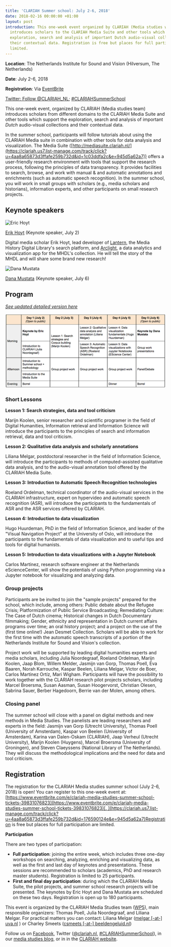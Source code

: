 ```yaml
---
title: 'CLARIAH Summer school: July 2-6, 2018'
date: 2018-02-16 00:00:00 +01:00
layout: post
introduction: This one-week event organized by CLARIAH (Media studies work package)
  introduces scholars to the CLARIAH Media Suite and other tools which support the
  exploration, search and analysis of important Dutch audio-visual collections and
  their contextual data. Registration is free but places for full participation are
  limited.
---
```


**Location**: The Netherlands Institute for Sound and Vision (Hilversum, The Netherlands)

**Date**: July 2-6, 2018

**Registration**: Via [EventBrite](https://www.eventbrite.com/e/clariah-media-studies-summer-school-tickets-39831076823)

[Twitter: Follow @CLARIAH_NL](https://twitter.com/CLARIAH_NL?ref_src=twsrc%5Etfw); [#CLARIAHSummerSchool](https://twitter.com/hashtag/CLARIAHSummerSchool?src=hash "#CLARIAHSummerSchool")

This one-week event, organized by CLARIAH (Media studies team) introduces scholars from different domains to the CLARIAH Media Suite and other tools which support the exploration, search and analysis of important _Dutch_ audio-visual collections and their contextual data. 

In the summer school, participants will follow tutorials about using the CLARIAH Media suite in combination with other tools for data analysis and visualization. The Media Suite ([http://mediasuite.clariah.nl/](https://clariah.us7.list-manage.com/track/click?u=4aa8a65873d3ffafe259b732d&id=1c03ddfa2c&e=945d5a62a7)) offers a user-friendly research environment with tools that support the research process, following the principles of data transparency. It provides facilities to search, browse, and work with manual & and automatic annotations and enrichments (such as automatic speech recognition). In the summer school, you will work in small groups with scholars (e.g., media scholars and historians), information experts, and other participants on small research projects.

## Keynote speakers


![Eric Hoyt](/uploads/2018-02-16_eric-hoyt.jpg?raw=true)

[Erik Hoyt](https://commarts.wisc.edu/people/ehoyt) (Keynote speaker, July 2)

Digital media scholar Erik Hoyt, lead developer of [Lantern](http://lantern.mediahist.org), the Media History Digital Library's search platform, and [Arclight](http://search.projectarclight.org), a data analytics and visualization app for the MHDL's collection. He will tell the story of the MHDL and will share some brand new research!

![Dana Mustata](/uploads/2018-02-16_dana_mustata.jpg?raw=true)

[Dana Mustata](https://www.rug.nl/staff/d.mustata/) (Keynote speaker, July 6)

## Program

_[See updated detailed version here](https://docs.google.com/document/d/1QLJFFDckAkduKkbWLYso96Nn7TtVpcueiTIC4gceRSw/edit# "Detailed summer school program")_

![Program overview](https://github.com/CLARIAH/mediasuite-blog/blob/master/img/posts/2018-02-16_program-overview.png?raw=true)

### Short Lessons

**Lesson 1: Search strategies, data and tool criticism**

Marijn Koolen, senior researcher and scientific programer in the field of Digital Humanities, Information retrieval and Information Science will introduce the participants to the principles of search and information retrieval, data and tool criticism.

**Lesson 2: Qualitative data analysis and scholarly annotations**

Liliana Melgar, postdoctoral researcher in the field of Information Science, will introduce the participants to methods of computed-assisted qualitative data analysis, and to the audio-visual annotation tool offered by the CLARIAH Media Suite.

**Lesson 3: Introduction to Automatic Speech Recognition technologies**

Roeland Ordelman, technical coordinator of the audio-visual services in the CLARIAH infrastructure, expert on hypervideo and automatic speech recognition (ASR), will introduce the participants to the fundamentals of ASR and the ASR services offered by CLARIAH.

**Lesson 4: Introduction to data visualization**

Hugo Huurdeman, PhD in the field of Information Science, and leader of the "Visual Navigation Project" at the University of Oslo, will introduce the participants to the fundamentals of data visualization and to useful tips and tools for digital humanists.

**Lesson 5: Introduction to data visualizations with a Jupyter Notebook**

Carlos Martínez, research software engineer at the Netherlands eScienceCenter, will show the potentials of using Python programming via a Jupyter notebook for visualizing and analyzing data.

### Group projects

Participants are be invited to join the "sample projects" prepared for the school, which include, among others: Public debate about the Refugee Crisis; Platformization of Public Service Broadcasting; Remediating Culture: The Case of Dutch cinema; Historical changes in Dutch Documentary filmmaking; Gender, ethnicity and representation in Dutch current affairs programs over time; an oral history project; and a project on the use of the (first time online!) Jean Desmet Collection. Scholars will be able to work for the first time with the automatic speech transcripts of a portion of the Netherlands Institute for Sound and Vision's collection.

Project work will be supported by leading digital humanities experts and media scholars, including Julia Noordegraaf, Roeland Ordelman, Marijn Koolen, Jaap Blom, Willem Melder, Jasmijn van Gorp, Thomas Poell, Eva Baaren, Norah Karrouche, Kaspar Beelen, Liliana Melgar, Victor de Boer, Carlos Martínez Ortíz, Mari Wigham. Participants will have the possibility to work together with the CLARIAH research pilot projects scholars, including Marcel Broersma, Susan Aasman, Susan Hoogervorst, Christian Olesen, Sabrina Sauer, Berber Hagedoorn, Berrie van der Molen, among others.

### Closing panel

The summer school will close with a panel on digital methods and new methods in Media Studies. The panelists are leading researchers and experts in the field: Jasmijn van Gorp (Utrecht University), Thomas Poell (University of Amsterdam), Kaspar von Beelen (University of Amsterdam), Karina van Dalen-Oskam (CLARIAH), Jaap Verheul (Utrecht University), Marijn Koolen (Huygens), Marcel Broersma (University of Groningen), and Steven Claeyssens (National Library of The Netherlands). They will discuss the methodological implications and the need for data and tool criticism. 

## Registration

The registration for the CLARIAH Media studies summer school (July 2-6, 2018) is open! You can register to this one-week event at: [https://www.eventbrite.com/e/clariah-media-studies-summer-school-tickets-39831076823](https://www.eventbrite.com/e/clariah-media-studies-summer-school-tickets-39831076823)[. ](https://clariah.us7.list-manage.com/track/click?u=4aa8a65873d3ffafe259b732d&id=176590124e&e=945d5a62a7)Registration is free but places for full participation are limited.

**Participation**

There are two types of participation:

* **Full participation**: joining the entire week, which includes three one-day workshops on searching, analyzing, enriching and visualizing data, as well as the first and last day of keynotes and presentations. These sessions are recommended to scholars (academics, PhD and research master students). Registration is limited to 25 participants.
* **First and final day participation**: during which the CLARIAH Media Suite, the pilot projects, and summer school research projects will be presented. The keynotes by Eric Hoyt and Dana Mustata are scheduled on these two days. Registration is open up to 180 participants.

This event is organized by the CLARIAH Media Studies team ([WP5](https://clariah.nl/over/wie-is-wie "WP5")), main responsible organizers: Thomas Poell, Julia Noordegraaf, and Liliana Melgar. For practical matters you can contact: Liliana Melgar ([melgar [-at-] uva.nl](mailto:melgar@uva.nl?subject=Media%20Studies%20Summer%20school&body=Dear%20Liliana%2C%0A) ) or Charley Smeets ([csmeets [-at-] beeldengeluid.nl](mailto:csmeets@beeldengeluid.nl?subject=Media%20Studies%20Summer%20school&body=Dear%20Charley%2C%0A))

Follow us on [Facebook](https://www.facebook.com/clariahinfra), Twitter ([@clariah.nl](https://twitter.com/CLARIAH_NL), [#CLARIAHSummerSchool](https://twitter.com/hashtag/CLARIAHSummerSchool?src=hash)), in our [media studies blog](https://clariah.github.io/mediasuite-blog/ "media studies blog"), or in in the [CLARIAH website](https://www.clariah.nl/ "CLARIAH website").
